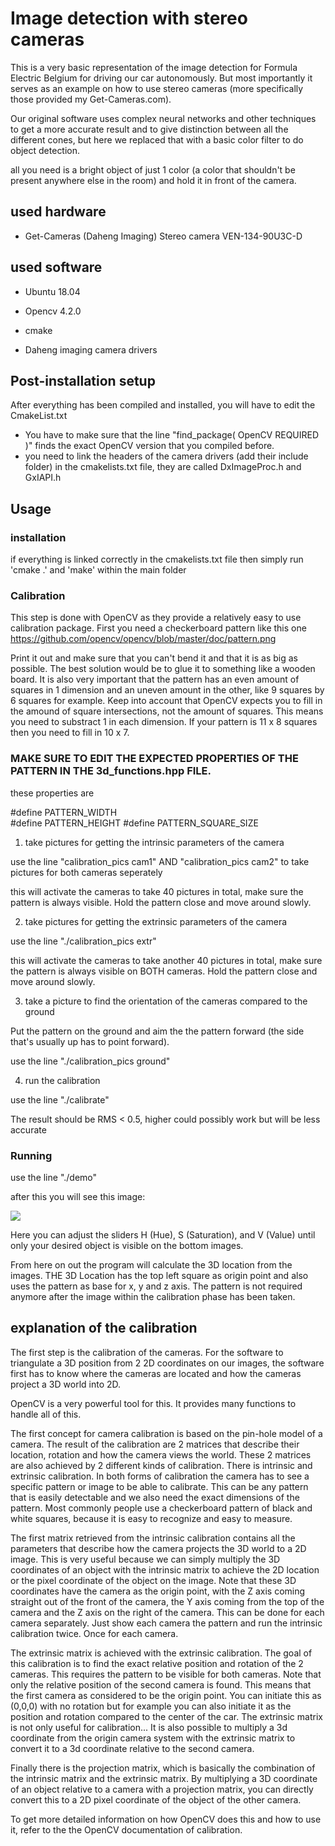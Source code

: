 # Image detection with stereo cameras

This is a very basic representation of the image detection for Formula Electric Belgium for driving our car autonomously. But most importantly it serves as an example on how to use stereo cameras (more specifically those provided my Get-Cameras.com).

Our original software uses complex neural networks and other techniques to get a more accurate result and to give distinction between all the different cones, but here we replaced that with a basic color filter to do object detection.

all you need is a bright object of just 1 color (a color that shouldn't be present anywhere else in the room) and hold it in front of the camera.


## used hardware 

* Get-Cameras (Daheng Imaging) Stereo camera VEN-134-90U3C-D

## used software

* Ubuntu 18.04

* Opencv 4.2.0
 
* cmake

* Daheng imaging camera drivers



## Post-installation setup

After everything has been compiled and installed, you will have to edit the CmakeList.txt

* You have to make sure that the line "find_package( OpenCV REQUIRED )" finds the exact OpenCV version that you compiled before.
* you need to link the headers of the camera drivers (add their include folder) in the cmakelists.txt file, they are called DxImageProc.h and GxIAPI.h

## Usage

### installation

if everything is linked correctly in the cmakelists.txt file then simply run 'cmake .' and 'make' within the main folder

### Calibration

This step is done with OpenCV as they provide a relatively easy to use calibration package. First you need a checkerboard pattern like this one https://github.com/opencv/opencv/blob/master/doc/pattern.png

Print it out and make sure that you can't bend it and that it is as big as possible. The best solution would be to glue it to something like a wooden board. It is also very important that the pattern has an even amount of squares in 1 dimension and an uneven amount in the other, like 9 squares by 6 squares for example. Keep into account that OpenCV expects you to fill in the amound of square intersections, not the amount of squares. This means you need to substract 1 in each dimension. If your pattern is 11 x 8 squares then you need to fill in 10 x 7.

### MAKE SURE TO EDIT THE EXPECTED PROPERTIES OF THE PATTERN IN THE 3d_functions.hpp FILE.
these properties are 

#define PATTERN_WIDTH  
#define PATTERN_HEIGHT
#define PATTERN_SQUARE_SIZE


1. take pictures for getting the intrinsic parameters of the camera

 use the line "calibration_pics cam1" AND "calibration_pics cam2" to take pictures for both cameras seperately

 this will activate the cameras to take 40 pictures in total, make sure the pattern is always visible. Hold the pattern close and move around slowly.
 
 

2. take pictures for getting the extrinsic parameters of the camera

 use the line "./calibration_pics extr"

 this will activate the cameras to take another 40 pictures in total, make sure the pattern is always visible on BOTH cameras. Hold the pattern close and move around slowly.



3. take a picture to find the orientation of the cameras compared to the ground

 Put the pattern on the ground and aim the the pattern forward (the side that's usually up has to point forward).

 use the line "./calibration_pics ground"
 
 
4. run the calibration

 use the line "./calibrate"
 
 The result should be RMS < 0.5, higher could possibly work but will be less accurate
 
 ### Running
 
use the line "./demo"

after this you will see this image:

![](https://github.com/WardVer/GET-CAMERAS-3D-DEMO/blob/master/Screenshot%202020-08-14%2014:40:14.png)

Here you can adjust the sliders H (Hue), S (Saturation), and V (Value) until only your desired object is visible on the bottom images.

From here on out the program will calculate the 3D location from the images. THE 3D Location has the top left square as origin point and also uses the pattern as base for x, y and z axis. The pattern is not required anymore after the image within the calibration phase has been taken.





## explanation of the calibration

The first step is the calibration of the cameras. For the software to triangulate a 3D position from 2 2D coordinates on our images, the software first has to know where the cameras are located and how the cameras project a 3D world into 2D.

OpenCV is a very powerful tool for this. It provides many functions to handle all of this.

The first concept for camera calibration is based on the pin-hole model of a camera. The result of the calibration are 2 matrices that describe their location, rotation and how the camera views the world. These 2 matrices are also achieved by 2 different kinds of calibration. There is intrinsic and extrinsic calibration. In both forms of calibration the camera has to see a specific pattern or image to be able to calibrate. This can be any pattern that is easily detectable and we also need the exact dimensions of the pattern. Most commonly people use a checkerboard pattern of black and white squares, because it is easy to recognize and easy to measure.

The first matrix retrieved from the intrinsic calibration contains all the parameters that describe how the camera projects the 3D world to a 2D image. This is very useful because we can simply multiply the 3D coordinates of an object with the intrinsic matrix to achieve the 2D location or the pixel coordinate of the object on the image. Note that these 3D coordinates have the camera as the origin point, with the Z axis coming straight out of the front of the camera, the Y axis coming from the top of the camera and the Z axis on the right of the camera. This can be done for each camera separately. Just show each camera the pattern and run the intrinsic calibration twice. Once for each camera.

The extrinsic matrix is achieved with the extrinsic calibration. The goal of this calibration is to find the exact relative position and rotation of the 2 cameras. This requires the pattern to be visible for both cameras. Note that only the relative position of the second camera is found. This means that the first camera as considered to be the origin point. You can initiate this as (0,0,0) with no rotation but for example you can also initiate it as the position and rotation compared to the center of the car. The extrinsic matrix is not only useful for calibration... It is also possible to multiply a 3d coordinate from the origin camera system with the extrinsic matrix to convert it to a 3d coordinate relative to the second camera.

Finally there is the projection matrix, which is basically the combination of the intrinsic matrix and the extrinsic matrix. By multiplying a 3D coordinate of an object relative to a camera with a projection matrix, you can directly convert this to a 2D pixel coordinate of the object of the other camera.

To get more detailed information on how OpenCV does this and how to use it, refer to the the OpenCV documentation of calibration.



